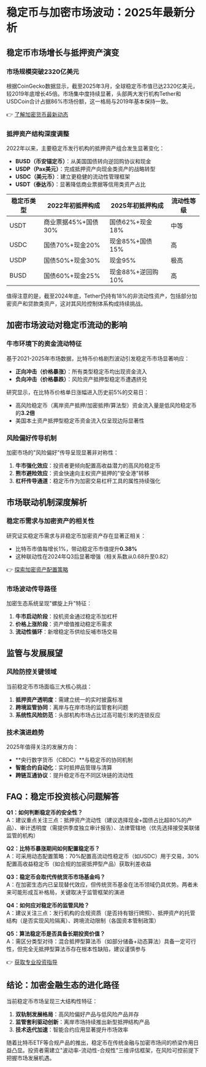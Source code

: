 # 稳定币与加密市场波动：2025年最新分析

## 稳定币市场增长与抵押资产演变

### 市场规模突破2320亿美元
根据CoinGecko数据显示，截至2025年3月，全球稳定币市值已达2320亿美元，较2019年底增长45倍。市场集中度持续显著，头部两大发行机构Tether和USDCoin合计占据86%市场份额，这一格局与2019年基本保持一致。

👉 [了解加密货币最新动态](https://bit.ly/okx_welcome)

### 抵押资产结构深度调整
2022年以来，主要稳定币发行机构的抵押资产组合发生显著变化：
- **BUSD（币安锚定币）**：从美国国债转向逆回购协议和现金
- **USDP（Pax美元）**：完成抵押资产向现金类资产的战略转型
- **USDC（美元币）**：建立更稳健的流动性管理框架
- **USDT（泰达币）**：显著降低商业票据等信用类资产占比

| 稳定币类型 | 2022年初抵押构成 | 2025年初抵押构成 | 流动性等级 |
|------------|------------------|------------------|------------|
| USDT       | 商业票据45%+国债30% | 国债62%+现金18% | 中等       |
| USDC       | 国债70%+现金20%   | 现金85%+国债15%  | 高         |
| USDP       | 国债50%+现金30%   | 现金95%          | 极高       |
| BUSD       | 国债60%+现金25%   | 现金88%+逆回购10%| 高         |

值得注意的是，截至2024年底，Tether仍持有18%的非流动性资产，包括部分加密资产和贷款类资产，这对其风险控制体系构成持续挑战。

## 加密市场波动对稳定币流动的影响

### 牛市环境下的资金流动特征
基于2021-2025年市场数据，比特币价格剧烈波动引发稳定币市场显著响应：
- **正向冲击（价格暴涨）**：所有类型稳定币均出现资金流入
- **负向冲击（价格暴跌）**：风险资产抵押型稳定币遭遇挤兑

研究显示，在比特币价格单日涨幅进入历史前5%的交易日：
- 高风险稳定币（离岸资产抵押/加密抵押/算法型）资金流入量是低风险稳定币的**3.2倍**
- 美国本土资产抵押型稳定币资金流入仅呈现边际显著性

### 风险偏好传导机制
加密市场的"风险偏好"传导呈现显著非对称性：
1. **牛市强化效应**：投资者更倾向配置高收益潜力的高风险稳定币
2. **熊市避险效应**：资金快速向主权资产抵押的"安全港"转移
3. **杠杆传导通道**：稳定币作为加密交易杠杆工具的属性持续强化

## 市场联动机制深度解析

### 稳定币需求与加密资产的相关性
研究证实稳定币需求与非稳定币加密资产存在显著正相关：
- 比特币市值每增长1%，带动稳定币市值提升**0.38%**
- 这种联动性在2024年Q3后显著增强（相关系数从0.68升至0.82）

👉 [探索加密资产配置策略](https://bit.ly/okx_welcome)

### 市场波动传导路径
加密生态系统呈现"螺旋上升"特征：
1. **牛市启动阶段**：投机资金通过稳定币加杠杆
2. **价格上涨阶段**：资产增值推动稳定币需求
3. **流动性循环**：新增稳定币供给反哺市场交易

## 监管与发展展望

### 风险防控关键领域
当前稳定币市场面临三大核心挑战：
1. **抵押资产透明度**：需建立统一的实时披露标准
2. **跨境监管协同**：离岸与在岸市场的监管套利问题
3. **系统性风险防范**：头部机构市场占比过高可能引发的连锁反应

### 技术演进趋势
2025年值得关注的发展方向：
- **央行数字货币（CBDC）**与稳定币的协同机制
- **智能合约自动化**：实时抵押品管理与清算
- **跨链互通协议**：提升稳定币在不同区块链的流动性

## FAQ：稳定币投资核心问题解答

**Q1：如何判断稳定币的安全性？**  
A：建议重点关注三点：抵押资产流动性（建议选择现金+国债占比超80%的产品）、审计透明度（需提供季度独立审计报告）、法律管辖地（优先选择接受美联储监管的机构）

**Q2：比特币暴涨期间如何配置稳定币？**  
A：可采用动态配置策略：70%配置高流动性稳定币（如USDC）用于交易，30%配置高收益稳定币（如合规的加密抵押型产品）获取利差收益

**Q3：稳定币会取代传统货币市场基金吗？**  
A：在加密生态内已呈现替代效应，但传统货币基金在法币领域仍具优势。两者未来可能形成互补格局，关键取决于监管框架的演进

**Q4：如何应对稳定币的监管风险？**  
A：建议关注三点：发行机构的合规资质（是否持有银行牌照）、抵押资产的托管结构（是否实现风险隔离）、跨境流动限制（各国资本管制政策）

**Q5：算法稳定币是否具备长期投资价值？**  
A：需区分类型对待：混合抵押型算法币（如部分储备+动态算法）具备一定可行性，但完全无抵押型算法币存在根本性缺陷，建议谨慎参与

👉 [获取专业投资指导](https://bit.ly/okx_welcome)

## 结论：加密金融生态的进化路径

当前稳定币市场呈现三大结构性特征：
1. **双轨制发展格局**：高风险偏好产品与低风险产品并存
2. **监管套利驱动创新**：离岸市场持续推出新型抵押结构产品
3. **技术迭代加速**：智能合约应用显著提升市场效率

随着比特币ETF等合规产品的推出，稳定币在传统金融与加密市场间的桥梁作用日益凸显。投资者需建立"波动率-流动性-合规性"三维评估框架，在风险可控前提下把握市场发展机遇。